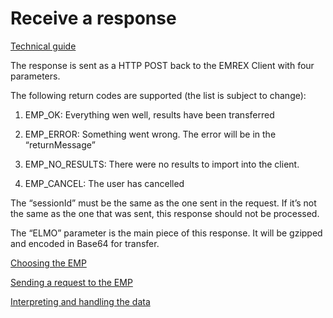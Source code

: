 Receive a response
==================

[Technical guide](technical-guide.md)

The response is sent as a HTTP POST back to the EMREX Client with four parameters.

The following return codes are supported (the list is subject to change):

1. EMP_OK: Everything wen well, results have been transferred

2. EMP_ERROR: Something went wrong. The error will be in the “returnMessage”

3. EMP_NO_RESULTS: There were no results to import into the client.

4. EMP_CANCEL: The user has cancelled

The “sessionId” must be the same as the one sent in the request. If it’s not the same as the one that was sent, this response should not be processed.

The “ELMO” parameter is the main piece of this response. It will be gzipped and encoded in Base64 for transfer.

[Choosing the EMP](choosing-the-emp.md)

[Sending a request to the EMP](sending-a-request-to-the-emp.md)

[Interpreting and handling the data](interpreting-and-handling-the-data.md)